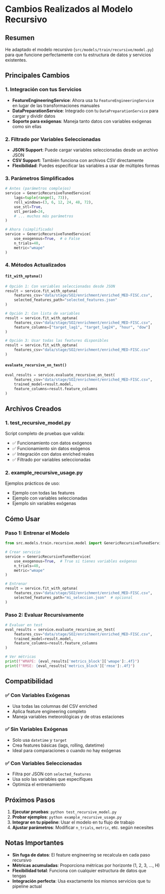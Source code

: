 # Cambios Realizados al Modelo Recursivo

## Resumen
He adaptado el modelo recursivo (`src/models/train/recursive/model.py`) para que funcione perfectamente con tu estructura de datos y servicios existentes.

## Principales Cambios

### 1. **Integración con tus Servicios**
- **FeatureEngineeringService**: Ahora usa tu `FeatureEngineeringService` en lugar de las transformaciones manuales
- **DataPreparationService**: Integrado con tu `DataPreparationService` para cargar y dividir datos
- **Soporte para exógenas**: Maneja tanto datos con variables exógenas como sin ellas

### 2. **Filtrado por Variables Seleccionadas**
- **JSON Support**: Puede cargar variables seleccionadas desde un archivo JSON
- **CSV Support**: También funciona con archivos CSV directamente
- **Flexibilidad**: Puedes especificar las variables a usar de múltiples formas

### 3. **Parámetros Simplificados**
```python
# Antes (parámetros complejos)
service = GenericRecursiveTunedService(
    lags=tuple(range(1, 73)),
    roll_windows=(3, 6, 12, 24, 48, 72),
    use_stl=True,
    stl_period=24,
    # ... muchos más parámetros
)

# Ahora (simplificado)
service = GenericRecursiveTunedService(
    use_exogenous=True,  # o False
    n_trials=40,
    metric="wmape"
)
```

### 4. **Métodos Actualizados**

#### `fit_with_optuna()`
```python
# Opción 1: Con variables seleccionadas desde JSON
result = service.fit_with_optuna(
    features_csv="data/stage/SO2/enrichment/enriched_MED-FISC.csv",
    selected_features_path="selected_features.json"
)

# Opción 2: Con lista de variables
result = service.fit_with_optuna(
    features_csv="data/stage/SO2/enrichment/enriched_MED-FISC.csv",
    feature_columns=["target_lag1", "target_lag24", "hour", "dow"]
)

# Opción 3: Usar todas las features disponibles
result = service.fit_with_optuna(
    features_csv="data/stage/SO2/enrichment/enriched_MED-FISC.csv"
)
```

#### `evaluate_recursive_on_test()`
```python
eval_results = service.evaluate_recursive_on_test(
    features_csv="data/stage/SO2/enrichment/enriched_MED-FISC.csv",
    trained_model=result.model,
    feature_columns=result.feature_columns
)
```

## Archivos Creados

### 1. **test_recursive_model.py**
Script completo de pruebas que valida:
- ✅ Funcionamiento con datos exógenos
- ✅ Funcionamiento sin datos exógenos  
- ✅ Integración con datos enriched reales
- ✅ Filtrado por variables seleccionadas

### 2. **example_recursive_usage.py**
Ejemplos prácticos de uso:
- Ejemplo con todas las features
- Ejemplo con variables seleccionadas
- Ejemplo sin variables exógenas

## Cómo Usar

### Paso 1: Entrenar el Modelo
```python
from src.models.train.recursive.model import GenericRecursiveTunedService

# Crear servicio
service = GenericRecursiveTunedService(
    use_exogenous=True,  # True si tienes variables exógenas
    n_trials=40,
    metric="wmape"
)

# Entrenar
result = service.fit_with_optuna(
    features_csv="data/stage/SO2/enrichment/enriched_MED-FISC.csv",
    selected_features_path="mi_seleccion.json"  # opcional
)
```

### Paso 2: Evaluar Recursivamente
```python
# Evaluar en test
eval_results = service.evaluate_recursive_on_test(
    features_csv="data/stage/SO2/enrichment/enriched_MED-FISC.csv",
    trained_model=result.model,
    feature_columns=result.feature_columns
)

# Ver métricas
print(f"WMAPE: {eval_results['metrics_block']['wmape']:.4f}")
print(f"RMSE: {eval_results['metrics_block']['rmse']:.4f}")
```

## Compatibilidad

### ✅ **Con Variables Exógenas**
- Usa todas las columnas del CSV enriched
- Aplica feature engineering completo
- Maneja variables meteorológicas y de otras estaciones

### ✅ **Sin Variables Exógenas**  
- Solo usa `datetime` y `target`
- Crea features básicas (lags, rolling, datetime)
- Ideal para comparaciones o cuando no hay exógenas

### ✅ **Con Variables Seleccionadas**
- Filtra por JSON con `selected_features`
- Usa solo las variables que especifiques
- Optimiza el entrenamiento

## Próximos Pasos

1. **Ejecutar pruebas**: `python test_recursive_model.py`
2. **Probar ejemplos**: `python example_recursive_usage.py`
3. **Integrar en tu pipeline**: Usar el modelo en tu flujo de trabajo
4. **Ajustar parámetros**: Modificar `n_trials`, `metric`, etc. según necesites

## Notas Importantes

- **Sin fuga de datos**: El feature engineering se recalcula en cada paso recursivo
- **Métricas acumuladas**: Proporciona métricas por horizonte (1, 2, 3, ..., H)
- **Flexibilidad total**: Funciona con cualquier estructura de datos que tengas
- **Integración perfecta**: Usa exactamente los mismos servicios que tu pipeline actual
